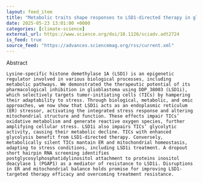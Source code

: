 ```yaml
---
layout: feed_item
title: "Metabolic traits shape responses to LSD1-directed therapy in glioblastoma tumor-initiating cells | Science Advances"
date: 2025-05-23 13:01:00 +0000
categories: [climate-science]
external_url: https://www.science.org/doi/10.1126/sciadv.adt2724
is_feed: true
source_feed: "https://advances.sciencemag.org/rss/current.xml"
---
```


Abstract
   
   
    Lysine-specific histone demethylase 1A (LSD1) is an epigenetic regulator involved in various biological processes, including metabolic pathways. We demonstrated the therapeutic potential of its pharmacological inhibition in glioblastoma using DDP_38003 (LSD1i), which selectively targets tumor-initiating cells (TICs) by hampering their adaptability to stress. Through biological, metabolic, and omic approaches, we now show that LSD1i acts as an endoplasmic reticulum (ER) stressor, activating the integrated stress response and altering mitochondrial structure and function. These effects impair TICs’ oxidative metabolism and generate reactive oxygen species, further amplifying cellular stress. LSD1i also impairs TICs’ glycolytic activity, causing their metabolic decline. TICs with enhanced glycolysis benefit from LSD1-directed therapy. Conversely, metabolically silent TICs mantain ER and mitochondrial homeostasis, adapting to stress conditions, including LSD1i treatment. A dropout short hairpin RNA screening identifies postglycosylphosphatidylinositol attachment to proteins inositol deacylase 1 (PGAP1) as a mediator of resistance to LSD1i. Disruptions in ER and mitochondrial balance holds promise for improving LSD1-targeted therapy efficacy and overcoming treatment resistance.
